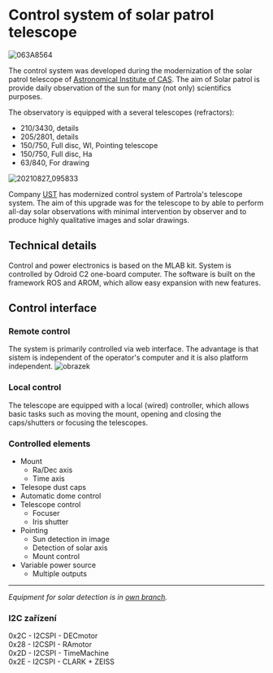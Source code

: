 # Control system of solar patrol telescope

![063A8564](https://user-images.githubusercontent.com/5196729/137354598-276ea1cb-fd52-44a2-a261-055f154d87cf.jpg)

The control system was developed during the modernization of the solar patrol telescope of [Astronomical Institute of CAS](http://www.asu.cas.cz/en/about/about-the-institute). The aim of Solar patrol is provide daily observation of the sun for many (not only) scientifics purposes.

The observatory is equipped with a several telescopes (refractors):

 * 210/3430, details
 * 205/2801, details
 * 150/750, Full disc, Wl, Pointing telescope
 * 150/750, Full disc, Ha
 * 63/840, For drawing

![20210827_095833](https://user-images.githubusercontent.com/5196729/137342953-5a7304ff-793c-4e57-895f-c33158f182ff.jpg)

Company [UST](ust.cz) has modernized control system of Partrola's telescope system. The aim of this upgrade was for the telescope to by able to perform all-day solar observations with minimal intervention by observer and to produce highly qualitative images and solar drawings.


## Technical details
Control and power electronics is based on the MLAB kit. System is controlled by Odroid C2 one-board computer. The software is built on the framework ROS and AROM, which allow easy expansion with new features. 


## Control interface

### Remote control
The system is primarily controlled via web interface. The advantage is that sistem is independent of the operator's computer and it is also platform independent. 
![obrazek](https://user-images.githubusercontent.com/5196729/137350272-df36ca79-79c8-41cf-a33f-86da230990f5.png)

### Local control
The telescope are equipped with a local (wired) controller, which allows basic tasks such as moving the mount, opening and closing the caps/shutters or focusing the telescopes. 

### Controlled elements
 * Mount
   * Ra/Dec axis
   * Time axis
 * Telesope dust caps
 * Automatic dome control
 * Telescope control
   * Focuser
   * Iris shutter
 * Pointing
   * Sun detection in image
   * Detection of solar axis
   * Mount control
 * Variable power source
   * Multiple outputs

<hr>

_Equipment for solar detection is in [own branch](https://github.com/UniversalScientificTechnologies/SolarPatrolTelescope/tree/ControlSystem)._





### I2C zařízení

0x2C - I2CSPI - DECmotor \
0x28 - I2CSPI - RAmotor \
0x2D - I2CSPI - TimeMachine \
0x2E - I2CSPI - CLARK + ZEISS
